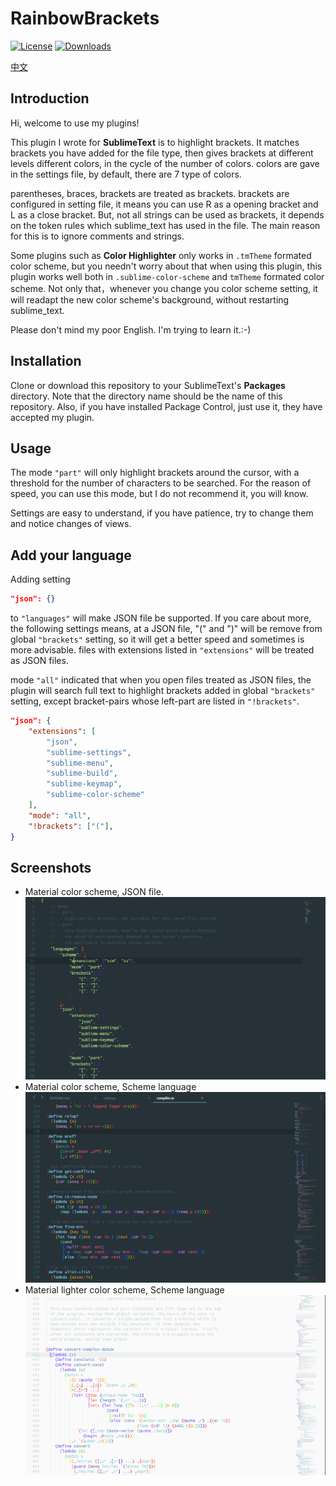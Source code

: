 # RainbowBrackets

[![License][license-image]](/LICENSE)
[![Downloads][packagecontrol-image]][packagecontrol-link]

[中文](Chinese.md)
## Introduction

Hi, welcome to use my plugins!

This plugin I wrote for **SublimeText** is to highlight brackets. It matches brackets you have added for the file type, then gives brackets at different levels different colors, in the cycle of the number of colors. colors are gave in the settings file, by default, there are 7 type of colors.

parentheses, braces, brackets are treated as brackets. brackets are configured in setting file, it means you can use R as a opening bracket and L as a close bracket. But, not all strings can be used as brackets, it depends on the token rules which sublime_text has used in the file. The main reason for this is to ignore comments and strings.

Some plugins such as **Color Highlighter** only works in `.tmTheme` formated color scheme, but you needn't worry about that when using this plugin, this plugin works well both in `.sublime-color-scheme` and `tmTheme` formated color scheme. Not only that，whenever you change you color scheme setting, it will readapt the new color scheme's background, without restarting sublime_text.

Please don't mind my poor English. I'm trying to learn it.:-)


## Installation

Clone or download this repository to your SublimeText's **Packages** directory.
Note that the directory name should be the name of this repository.
Also, if you have installed Package Control, just use it, they have accepted my plugin.


## Usage

The mode `"part"` will only highlight brackets around the cursor, with a threshold for the number of characters to be searched. For the reason of speed, you can use this mode, but I do not recommend it, you will know.

Settings are easy to understand, if you have patience, try to change them and notice changes of views.

## Add your language

Adding setting
```json
"json": {}
```
to `"languages"` will make JSON file be supported. If you care about more, the following settings means, at a JSON file, "(" and ")" will be remove from global `"brackets"` setting, so it will get a better speed and sometimes is more advisable.
files with extensions listed in `"extensions"` will be treated as JSON files.

mode `"all"` indicated that when you open files treated as JSON files, the plugin will search full text to highlight brackets added in global `"brackets"` setting, except bracket-pairs whose left-part are listed in `"!brackets"`.

```json
"json": {
    "extensions": [
        "json",
        "sublime-settings",
        "sublime-menu",
        "sublime-build",
        "sublime-keymap",
        "sublime-color-scheme"
    ],
    "mode": "all",
    "!brackets": ["("],
}
```


## Screenshots

- Material color scheme, JSON file.
  ![](images/material-json.png)
- Material color scheme, Scheme language
  ![](images/material-scheme.png)
- Material lighter color scheme, Scheme language
  ![](images/material-lighter.png)


[license-image]: https://img.shields.io/badge/license-MIT-blue.svg
[packagecontrol-image]: https://img.shields.io/packagecontrol/dt/RainbowBrackets.svg
[packagecontrol-link]: https://packagecontrol.io/packages/RainbowBrackets
